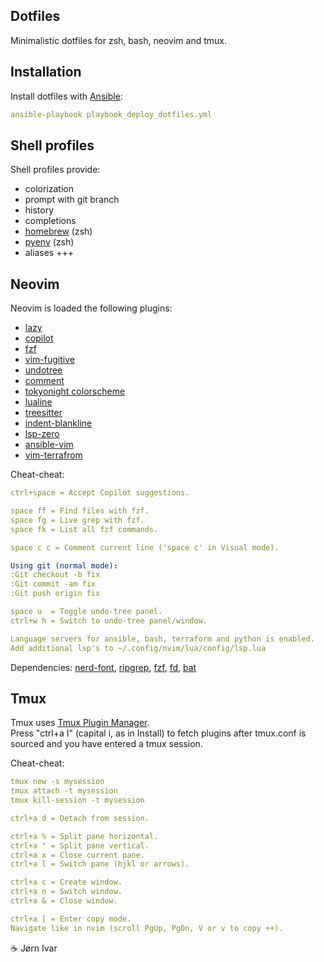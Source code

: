 ## Dotfiles
Minimalistic dotfiles for zsh, bash, neovim and tmux.<br>

Installation 
------------
Install dotfiles with [Ansible](https://github.com/ansible/ansible):
```YAML
ansible-playbook playbook_deploy_dotfiles.yml
```

Shell profiles
--------------
Shell profiles provide:
- colorization
- prompt with git branch
- history
- completions
- [homebrew](https://github.com/Homebrew/brew) (zsh)
- [pyenv](https://github.com/pyenv/pyenv) (zsh)
- aliases +++

Neovim
------
Neovim is loaded the following plugins:
- [lazy](https://github.com/folke/lazy.nvim)
- [copilot](https://github.com/zbirenbaum/copilot.lua)
- [fzf](https://github.com/ibhagwan/fzf-lua)
- [vim-fugitive](https://github.com/tpope/vim-fugitive)
- [undotree](https://github.com/mbbill/undotree)
- [comment](https://github.com/numToStr/Comment.nvim)
- [tokyonight colorscheme](https://github.com/folke/tokyonight.nvim)
- [lualine](https://github.com/nvim-lualine/lualine.nvim)
- [treesitter](https://github.com/nvim-treesitter/nvim-treesitter)
- [indent-blankline](https://github.com/lukas-reineke/indent-blankline.nvim)
- [lsp-zero](https://github.com/VonHeikemen/lsp-zero.nvim)
- [ansible-vim](https://github.com/pearofducks/ansible-vim)
- [vim-terrafrom](https://github.com/hashivim/vim-terraform)

Cheat-cheat:
```YAML
ctrl+space = Accept Copilot suggestions.

space ff = Find files with fzf.
space fg = Live grep with fzf.
space fk = List all fzf commands.

space c c = Comment current line ('space c' in Visual mode).

Using git (normal mode):
:Git checkout -b fix
:Git commit -am fix
:Git push origin fix

space u  = Toggle undo-tree panel.
ctrl+w h = Switch to undo-tree panel/window. 

Language servers for ansible, bash, terraform and python is enabled.
Add additional lsp's to ~/.config/nvim/lua/config/lsp.lua
```
Dependencies: [nerd-font](https://github.com/ryanoasis/nerd-fonts), [ripgrep](https://github.com/BurntSushi/ripgrep), [fzf](https://github.com/junegunn/fzf), [fd](https://github.com/sharkdp/fd), [bat](https://github.com/sharkdp/bat)

Tmux
----
Tmux uses [Tmux Plugin Manager](https://github.com/tmux-plugins/tpm).<br>
Press "ctrl+a I" (capital i, as in Install) to fetch plugins after tmux.conf is sourced and you have entered a tmux session.<br>

Cheat-cheat: 
```YAML
tmux new -s mysession
tmux attach -t mysession
tmux kill-session -t mysession

ctrl+a d = Detach from session.

ctrl+a % = Split pane horizontal.
ctrl+a " = Split pane vertical.
ctrl+a x = Close current pane.
ctrl+a l = Switch pane (hjkl or arrows).

ctrl+a c = Create window.
ctrl+a n = Switch window.
ctrl+a & = Close window.

ctrl+a [ = Enter copy mode. 
Navigate like in nvim (scroll PgUp, PgDn, V or v to copy ++).
```

☕️ Jørn Ivar
